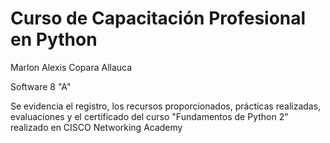 # Curso de Capacitación Profesional en Python
Marlon Alexis Copara Allauca 

Software 8 "A"

Se evidencia el registro, los recursos proporcionados, prácticas realizadas, evaluaciones y el certificado del curso "Fundamentos de Python 2" realizado en 
CISCO Networking Academy
